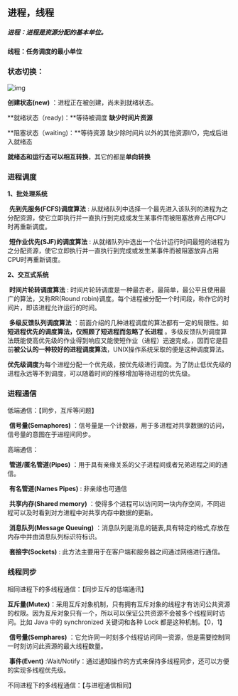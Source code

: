 ## 进程，线程

##### **进程：进程是资源分配的基本单位。**

**线程：任务调度的最小单位**

### 状态切换：

![img](https://cs-notes-1256109796.cos.ap-guangzhou.myqcloud.com/ProcessState.png)

**创建状态(new)** ：进程正在被创建，尚未到就绪状态。

**就绪状态（ready)：**等待被调度 **缺少时间片资源**

**阻塞状态（waiting)：**等待资源 缺少除时间片以外的其他资源I/O，完成后进入就绪态

**就绪态和运行态可以相互转换**，其它的都是**单向转换**



### 进程调度

**1、批处理系统**

​	**先到先服务(FCFS)调度算法** : 从就绪队列中选择一个最先进入该队列的进程为之分配资源，使它立即执行并一直执行到完成或发生某事件而被阻塞放弃占用CPU时再重新调度。

​	**短作业优先(SJF)的调度算法** : 从就绪队列中选出一个估计运行时间最短的进程为之分配资源，使它立即执行并一直执行到完成或发生某事件而被阻塞放弃占用CPU时再重新调度。

**2、交互式系统**

​	**时间片轮转调度算法** : 时间片轮转调度是一种最古老，最简单，最公平且使用最广的算法，又称RR(Round robin)调度。每个进程被分配一个时间段，称作它的时间片，即该进程允许运行的时间。

​	**多级反馈队列调度算法** ：前面介绍的几种进程调度的算法都有一定的局限性。如**短进程优先的调度算法，仅照顾了短进程而忽略了长进程** 。多级反馈队列调度算法既能使高优先级的作业得到响应又能使短作业（进程）迅速完成。，因而它是目前**被公认的一种较好的进程调度算法**，UNIX操作系统采取的便是这种调度算法。

​	**优先级调度**为每个进程分配一个优先级，按优先级进行调度。为了防止低优先级的进程永远等不到调度，可以随着时间的推移增加等待进程的优先级。



### 进程通信

低端通信：【同步，互斥等问题】

​		**信号量(Semaphores)** ：信号量是一个计数器，用于多进程对共享数据的访问，信号量的意图在于进程间同步。

高端通信：

​		**管道/匿名管道(Pipes)** ：用于具有亲缘关系的父子进程间或者兄弟进程之间的通信。

​		**有名管道(Names Pipes)** : 非亲缘也可通信

​		**共享内存(Shared memory)** ：使得多个进程可以访问同一块内存空间，不同进程可以及时看到对方进程中对共享内存中数据的更新。

​		**消息队列(Message Queuing)** ：消息队列是消息的链表,具有特定的格式,存放在内存中并由消息队列标识符标识。

​		**套接字(Sockets)** : 此方法主要用于在客户端和服务器之间通过网络进行通信。



### 线程同步

相同进程下的多线程通信：【同步互斥的低端通讯】

​		**互斥量(Mutex)**：采用互斥对象机制，只有拥有互斥对象的线程才有访问公共资源的权限。因为互斥对象只有一个，所以可以保证公共资源不会被多个线程同时访问。比如 Java 中的 synchronized 关键词和各种 Lock 都是这种机制。【0，1】

​		**信号量(Semphares)** ：它允许同一时刻多个线程访问同一资源，但是需要控制同一时刻访问此资源的最大线程数量。

​		**事件(Event)** :Wait/Notify：通过通知操作的方式来保持多线程同步，还可以方便的实现多线程优先级。

不同进程下的多线程通信：【与进程通信相同】
